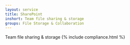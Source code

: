 ```yaml
---
layout: service
title: SharePoint
inshort: Team file sharing & storage
groups: File Storage & Collaboration
---
```

Team file sharing & storage
{% include compliance.html %}
